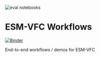 ![eval notebooks](https://github.com/ESM-VFC/esm-vfc-workflows/workflows/eval%20notebooks/badge.svg)

# ESM-VFC Workflows

[![Binder](https://mybinder.org/badge_logo.svg)](https://mybinder.org/v2/gh/esm-vfc/esm-vfc-workflows/master?urlpath=lab/)

End-to-end workflows / demos for ESM-VFC
